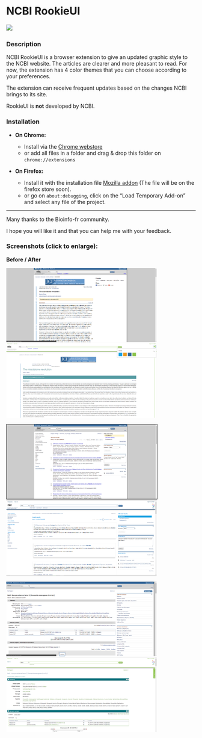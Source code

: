 # NCBI RookieUI
<img src="https://github.com/pierrejacquet/NCBI-RookieUI/blob/master/Chrome/ROOKIEMAX.png?raw=true" width="100">

### Description

NCBI RookieUI is a browser extension to give an updated graphic style to the NCBI website. The articles are clearer and more pleasant to read. For now, the extension has 4 color themes that you can choose according to your preferences.



The extension can receive frequent updates based on the changes NCBI brings to its site.



RookieUI is **not** developed by NCBI.



### Installation

- **On Chrome:**
	- Install via the [Chrome webstore]
	- or add all files in a folder and drag & drop this folder on ```chrome://extensions```



- **On Firefox:**
	- Install it with the installation file [Mozilla addon] (The file will be on the firefox store soon).
	- or go on ```about:debugging```, click on the “Load Temporary Add-on” and select any file of the project.



------

Many thanks to the Bioinfo-fr community.

I hope you will like it and that you can help me with your feedback.

### Screenshots (click to enlarge):
**Before / After**

<kbd><img src="https://raw.githubusercontent.com/pierrejacquet/NCBI-RookieUI/master/screenshots/old.png" width="400"></kbd><img src="https://raw.githubusercontent.com/pierrejacquet/NCBI-RookieUI/master/screenshots/greenblue.png" width="400">

<img src="https://raw.githubusercontent.com/pierrejacquet/NCBI-RookieUI/master/screenshots/searchold.png" width="400" border="1px solid black"><img src="https://raw.githubusercontent.com/pierrejacquet/NCBI-RookieUI/master/screenshots/searchnew.png" width="400">

<img src="https://raw.githubusercontent.com/pierrejacquet/NCBI-RookieUI/master/screenshots/Geneold2.png" width="400"><img src="https://raw.githubusercontent.com/pierrejacquet/NCBI-RookieUI/master/screenshots/Genenew3.png" width="400">


   [chrome://extensions]: <chrome://extensions>
   [Chrome webstore]: <https://chrome.google.com/webstore/detail/ncbi-rookie-ui/abpchaihggmpmpldeofeigihpmiejoba>
   [about:debugging]: <about:debugging>
   [Mozilla addon]: <https://github.com/pierrejacquet/NCBI-RookieUI/blob/master/xpi-files/ncbi_rookieui.xpi?raw=true>
